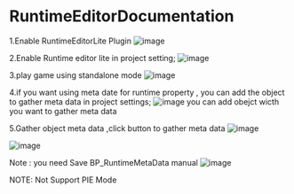# RuntimeEditorDocumentation

1.Enable RuntimeEditorLite Plugin
![image](https://user-images.githubusercontent.com/34257233/179382360-536202bb-4542-480d-8afb-98f019b6365c.png)

2.Enable Runtime editor lite in project setting;
![image](https://user-images.githubusercontent.com/34257233/179438727-c24ff41d-c17b-4310-9036-618232fb1c78.png)

3.play game using standalone mode 
![image](https://user-images.githubusercontent.com/34257233/179438769-e58406c0-77f8-42db-a5bf-465fcb7e9eca.png)


4.if you want using meta date for runtime property , you can add the object to gather meta data in project settings;
![image](https://user-images.githubusercontent.com/34257233/185780361-dba3a2be-1ea2-475a-a9b1-0a54863b4c4f.png)
you can add obejct wicth you want to gather meta data

5.Gather object meta data ,click button to gather meta data 
![image](https://user-images.githubusercontent.com/34257233/185780949-b1977f7a-c769-4a06-aa8b-98a57b3ea5eb.png)

![image](https://user-images.githubusercontent.com/34257233/185780991-cd2777cb-1738-4bbd-944f-348c577b399f.png)

Note : you need Save BP_RuntimeMetaData manual
![image](https://user-images.githubusercontent.com/34257233/185781030-6cbfe205-b109-4428-952f-00fe6a992176.png)


NOTE: Not Support PIE Mode
